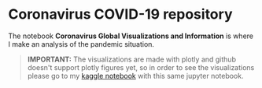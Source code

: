 # Coronavirus COVID-19 repository

The notebook **Coronavirus Global Visualizations and Information** is where I make an analysis of the pandemic situation. 

> **IMPORTANT:** The visualizations are made with plotly and github doesn't support plotly figures yet, so in order to see the visualizations please go to my [kaggle notebook](https://www.kaggle.com/carlosdavidnietoloya/covid-19-global-plotly-visualizations-and-info) with this same jupyter notebook. 